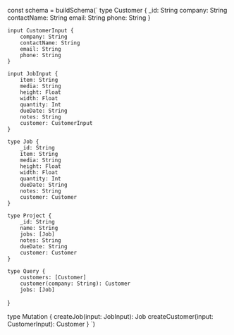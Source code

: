const schema = buildSchema(`
    type Customer {
        _id: String
        company: String
        contactName: String
        email: String
        phone: String
    }

    input CustomerInput {
        company: String
        contactName: String
        email: String
        phone: String
    }
    
    input JobInput {
        item: String
        media: String
        height: Float
        width: Float
        quantity: Int
        dueDate: String
        notes: String
        customer: CustomerInput
    }

    type Job {
        _id: String
        item: String
        media: String
        height: Float
        width: Float
        quantity: Int
        dueDate: String
        notes: String
        customer: Customer
    }

    type Project {
        _id: String
        name: String
        jobs: [Job]
        notes: String
        dueDate: String
        customer: Customer
    }

    type Query {
        customers: [Customer]
        customer(company: String): Customer
        jobs: [Job]
  }

  type Mutation {
      createJob(input: JobInput): Job
      createCustomer(input: CustomerInput): Customer
  }
`)